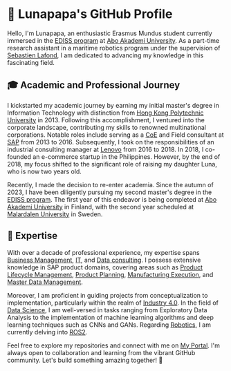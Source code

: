 # 🌙 Lunapapa's GitHub Profile

Hello, I'm Lunapapa, an enthusiastic Erasmus Mundus student currently immersed in the [EDISS program](https://www.master-ediss.eu/) at [Abo Akademi University](https://www.abo.fi/en/). As a part-time research assistant in a maritime robotics program under the supervision of [Sebastien Lafond](https://research.abo.fi/en/persons/sebastien-lafond), I am dedicated to advancing my knowledge in this fascinating field.

## 🎓 Academic and Professional Journey

I kickstarted my academic journey by earning my initial master's degree in Information Technology with distinction from [Hong Kong Polytechnic University](https://www.polyu.edu.hk/en/comp/) in 2013. Following this accomplishment, I ventured into the corporate landscape, contributing my skills to renowned multinational corporations. Notable roles include serving as a [CoE](https://support.sap.com/en/offerings-programs/ccoe.html) and Field consultant at [SAP](https://www.sap.com/) from 2013 to 2016. Subsequently, I took on the responsibilities of an industrial consulting manager at [Lenovo](https://www.lenovo.com/ao/en/about/our-businesses/capital-incubator-group) from 2016 to 2018. In 2018, I co-founded an e-commerce startup in the Philippines. However, by the end of 2018, my focus shifted to the significant role of raising my daughter Luna, who is now two years old.

Recently, I made the decision to re-enter academia. Since the autumn of 2023, I have been diligently pursuing my second master's degree in the [EDISS program](https://www.master-ediss.eu/). The first year of this endeavor is being completed at [Abo Akademi University](https://www.abo.fi/en/) in Finland, with the second year scheduled at [Malardalen University](https://www.mdh.se/) in Sweden.

## 💼 Expertise

With over a decade of professional experience, my expertise spans [Business Management](#), [IT](#), and [Data consulting](#). I possess extensive knowledge in SAP product domains, covering areas such as [Product Lifecycle Management](https://www.sap.com/products/scm/plm-r-d-engineering.html), [Product Planning](https://www.sap.com/products/erp.html), [Manufacturing Execution](https://www.sap.com/finland/products/scm/execution-mes/what-is-mes.html), and [Master Data Management](https://www.sap.com/finland/products/technology-platform/master-data-governance/what-is-mdm.html).

Moreover, I am proficient in guiding projects from conceptualization to implementation, particularly within the realm of [Industry 4.0](https://en.wikipedia.org/wiki/Fourth_Industrial_Revolution#:~:text=Industry%204.0%20integrates%20processes%20vertically,all%20key%20value%20chain%20partners.). In the field of [Data Science](#), I am well-versed in tasks ranging from Exploratory Data Analysis to the implementation of machine learning algorithms and deep learning techniques such as CNNs and GANs. Regarding [Robotics](#), I am currently delving into [ROS2](https://docs.ros.org/en/iron/index.html).

Feel free to explore my repositories and connect with me on [My Portal](https://lunapapa-finland.github.io). I'm always open to collaboration and learning from the vibrant GitHub community. Let's build something amazing together! 🚀
